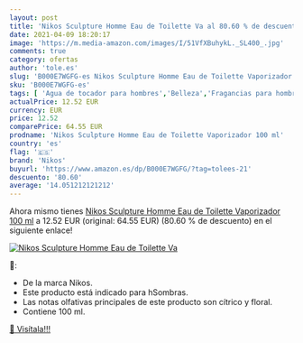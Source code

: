 ```yaml
---
layout: post
title: 'Nikos Sculpture Homme Eau de Toilette Va al 80.60 % de descuento'
date: 2021-04-09 18:20:17
image: 'https://m.media-amazon.com/images/I/51VfXBuhykL._SL400_.jpg'
comments: true
category: ofertas
author: 'tole.es'
slug: 'B000E7WGFG-es Nikos Sculpture Homme Eau de Toilette Vaporizador 100 ml'
sku: 'B000E7WGFG-es'
tags: [ 'Agua de tocador para hombres','Belleza','Fragancias para hombres','Perfumes y fragancias','de','eau','nikos','toilette', ]
actualPrice: 12.52 EUR
currency: EUR
price: 12.52
comparePrice: 64.55 EUR
prodname: 'Nikos Sculpture Homme Eau de Toilette Vaporizador 100 ml'
country: 'es'
flag: '🇪🇸'
brand: 'Nikos'
buyurl: 'https://www.amazon.es/dp/B000E7WGFG/?tag=tolees-21'
descuento: '80.60'
average: '14.051212121212'
---
```


Ahora mismo tienes [Nikos Sculpture Homme Eau de Toilette Vaporizador 100 ml](https://www.amazon.es/dp/B000E7WGFG/?tag=tolees-21) a 12.52 EUR (original: 64.55 EUR) (80.60 %  de descuento) en el siguiente enlace!

[![Nikos Sculpture Homme Eau de Toilette Va](https://m.media-amazon.com/images/I/51VfXBuhykL._SL400_.jpg)](https://www.amazon.es/dp/B000E7WGFG/?tag=tolees-21)

🔎:

- De la marca Nikos.
- Este producto está indicado para hSombras.
- Las notas olfativas principales de este producto son cítrico y floral.
- Contiene 100 ml.

[🛒 Visítala!!!](https://www.amazon.es/dp/B000E7WGFG/?tag=tolees-21)
